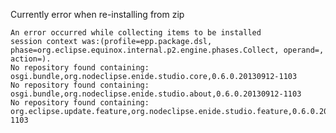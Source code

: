 

Currently error when re-installing from zip

	An error occurred while collecting items to be installed
	session context was:(profile=epp.package.dsl, phase=org.eclipse.equinox.internal.p2.engine.phases.Collect, operand=, action=).
	No repository found containing: osgi.bundle,org.nodeclipse.enide.studio.core,0.6.0.20130912-1103
	No repository found containing: osgi.bundle,org.nodeclipse.enide.studio.about,0.6.0.20130912-1103
	No repository found containing: org.eclipse.update.feature,org.nodeclipse.enide.studio.feature,0.6.0.20130912-1103